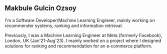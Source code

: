 
## Makbule Gulcin Ozsoy
I'm a Software Developer/Machine Learning Engineer, mainly working on recommender systems, ranking and information retrieval. 

Previously, I was a Machine Learning Engineer at Meta (formerly Facebook), London, UK (Jan'21-Aug'23). I mainly worked on a project where I designed solutions for ranking and recommendation for an e‑commerce platform.
